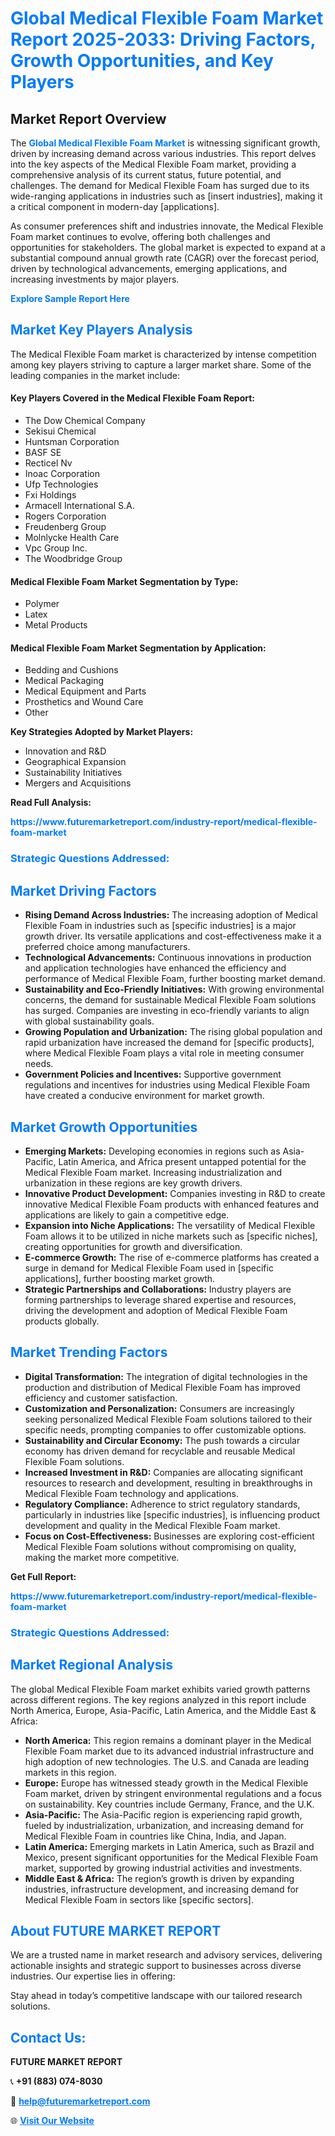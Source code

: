 <h1 style="color: #007BFF;">Global Medical Flexible Foam Market Report 2025-2033: Driving Factors, Growth Opportunities, and Key Players</h1>

<section id="overview">
<h2>Market Report Overview</h2>
<p>The <a href="https://www.futuremarketreport.com/industry-report/medical-flexible-foam-market" style="color: #007BFF; text-decoration: none;"><strong>Global Medical Flexible Foam Market</strong></a> is witnessing significant growth, driven by increasing demand across various industries. This report delves into the key aspects of the Medical Flexible Foam market, providing a comprehensive analysis of its current status, future potential, and challenges. The demand for Medical Flexible Foam has surged due to its wide-ranging applications in industries such as [insert industries], making it a critical component in modern-day [applications].</p>
<p>As consumer preferences shift and industries innovate, the Medical Flexible Foam market continues to evolve, offering both challenges and opportunities for stakeholders. The global market is expected to expand at a substantial compound annual growth rate (CAGR) over the forecast period, driven by technological advancements, emerging applications, and increasing investments by major players.</p>
</section>

<section id="overview">
<p><a href="https://www.futuremarketreport.com/request-sample/reportId=26047" style="color: #007BFF; text-decoration: none;"><strong>Explore Sample Report Here</strong></a></p>
</section>

<section id="key-players">
<h2 style="color: #007BFF;">Market Key Players Analysis</h2>
<p>The Medical Flexible Foam market is characterized by intense competition among key players striving to capture a larger market share. Some of the leading companies in the market include:</p>
<h4>Key Players Covered in the Medical Flexible Foam Report:</h4>
<ul><li>The Dow Chemical Company</li><li>Sekisui Chemical</li><li>Huntsman Corporation</li><li>BASF SE</li><li>Recticel Nv</li><li>Inoac Corporation</li><li>Ufp Technologies</li><li>Fxi Holdings</li><li>Armacell International S.A.</li><li>Rogers Corporation</li><li>Freudenberg Group</li><li>Molnlycke Health Care</li><li>Vpc Group Inc.</li><li>The Woodbridge Group</li></ul>
<h4>Medical Flexible Foam Market Segmentation by Type:</h4>
<ul><li>Polymer</li><li>Latex</li><li>Metal Products</li></ul>

<h4>Medical Flexible Foam Market Segmentation by Application:</h4>
<ul><li>Bedding and Cushions</li><li>Medical Packaging</li><li>Medical Equipment and Parts</li><li>Prosthetics and Wound Care</li><li>Other</li></ul>
<p><strong>Key Strategies Adopted by Market Players:</strong></p>
<ul>
<li>Innovation and R&D</li>
<li>Geographical Expansion</li>
<li>Sustainability Initiatives</li>
<li>Mergers and Acquisitions</li>
</ul>
</section>

<section>
<p><strong>Read Full Analysis: </strong></p><a href="https://www.futuremarketreport.com/industry-report/medical-flexible-foam-market" style="color: #007BFF; text-decoration: none;"><strong>https://www.futuremarketreport.com/industry-report/medical-flexible-foam-market</strong></a>
<h3 style="color: #007BFF;">Strategic Questions Addressed:</h3>
</section>

<section id="driving-factors">
<h2 style="color: #007BFF;">Market Driving Factors</h2>
<ul>
<li><strong>Rising Demand Across Industries:</strong> The increasing adoption of Medical Flexible Foam in industries such as [specific industries] is a major growth driver. Its versatile applications and cost-effectiveness make it a preferred choice among manufacturers.</li>
<li><strong>Technological Advancements:</strong> Continuous innovations in production and application technologies have enhanced the efficiency and performance of Medical Flexible Foam, further boosting market demand.</li>
<li><strong>Sustainability and Eco-Friendly Initiatives:</strong> With growing environmental concerns, the demand for sustainable Medical Flexible Foam solutions has surged. Companies are investing in eco-friendly variants to align with global sustainability goals.</li>
<li><strong>Growing Population and Urbanization:</strong> The rising global population and rapid urbanization have increased the demand for [specific products], where Medical Flexible Foam plays a vital role in meeting consumer needs.</li>
<li><strong>Government Policies and Incentives:</strong> Supportive government regulations and incentives for industries using Medical Flexible Foam have created a conducive environment for market growth.</li>
</ul>
</section>

<section id="growth-opportunities">
<h2 style="color: #007BFF;">Market Growth Opportunities</h2>
<ul>
<li><strong>Emerging Markets:</strong> Developing economies in regions such as Asia-Pacific, Latin America, and Africa present untapped potential for the Medical Flexible Foam market. Increasing industrialization and urbanization in these regions are key growth drivers.</li>
<li><strong>Innovative Product Development:</strong> Companies investing in R&D to create innovative Medical Flexible Foam products with enhanced features and applications are likely to gain a competitive edge.</li>
<li><strong>Expansion into Niche Applications:</strong> The versatility of Medical Flexible Foam allows it to be utilized in niche markets such as [specific niches], creating opportunities for growth and diversification.</li>
<li><strong>E-commerce Growth:</strong> The rise of e-commerce platforms has created a surge in demand for Medical Flexible Foam used in [specific applications], further boosting market growth.</li>
<li><strong>Strategic Partnerships and Collaborations:</strong> Industry players are forming partnerships to leverage shared expertise and resources, driving the development and adoption of Medical Flexible Foam products globally.</li>
</ul>
</section>

<section id="trending-factors">
<h2 style="color: #007BFF;">Market Trending Factors</h2>
<ul>
<li><strong>Digital Transformation:</strong> The integration of digital technologies in the production and distribution of Medical Flexible Foam has improved efficiency and customer satisfaction.</li>
<li><strong>Customization and Personalization:</strong> Consumers are increasingly seeking personalized Medical Flexible Foam solutions tailored to their specific needs, prompting companies to offer customizable options.</li>
<li><strong>Sustainability and Circular Economy:</strong> The push towards a circular economy has driven demand for recyclable and reusable Medical Flexible Foam solutions.</li>
<li><strong>Increased Investment in R&D:</strong> Companies are allocating significant resources to research and development, resulting in breakthroughs in Medical Flexible Foam technology and applications.</li>
<li><strong>Regulatory Compliance:</strong> Adherence to strict regulatory standards, particularly in industries like [specific industries], is influencing product development and quality in the Medical Flexible Foam market.</li>
<li><strong>Focus on Cost-Effectiveness:</strong> Businesses are exploring cost-efficient Medical Flexible Foam solutions without compromising on quality, making the market more competitive.</li>
</ul>
</section>

<section>
<p><strong>Get Full Report: </strong></p><a href="https://www.futuremarketreport.com/industry-report/medical-flexible-foam-market" style="color: #007BFF; text-decoration: none;"><strong>https://www.futuremarketreport.com/industry-report/medical-flexible-foam-market</strong></a>
<h3 style="color: #007BFF;">Strategic Questions Addressed:</h3>
</section>


<section id="regional-analysis">
<h2 style="color: #007BFF;">Market Regional Analysis</h2>
<p>The global Medical Flexible Foam market exhibits varied growth patterns across different regions. The key regions analyzed in this report include North America, Europe, Asia-Pacific, Latin America, and the Middle East & Africa:</p>
<ul>
<li><strong>North America:</strong> This region remains a dominant player in the Medical Flexible Foam market due to its advanced industrial infrastructure and high adoption of new technologies. The U.S. and Canada are leading markets in this region.</li>
<li><strong>Europe:</strong> Europe has witnessed steady growth in the Medical Flexible Foam market, driven by stringent environmental regulations and a focus on sustainability. Key countries include Germany, France, and the U.K.</li>
<li><strong>Asia-Pacific:</strong> The Asia-Pacific region is experiencing rapid growth, fueled by industrialization, urbanization, and increasing demand for Medical Flexible Foam in countries like China, India, and Japan.</li>
<li><strong>Latin America:</strong> Emerging markets in Latin America, such as Brazil and Mexico, present significant opportunities for the Medical Flexible Foam market, supported by growing industrial activities and investments.</li>
<li><strong>Middle East & Africa:</strong> The region’s growth is driven by expanding industries, infrastructure development, and increasing demand for Medical Flexible Foam in sectors like [specific sectors].</li>
</ul>
</section>

<footer>
<h2 style="color: #007BFF;">About FUTURE MARKET REPORT</h2>
<p>We are a trusted name in market research and advisory services, delivering actionable insights and strategic support to businesses across diverse industries. Our expertise lies in offering:</p>

<p>Stay ahead in today’s competitive landscape with our tailored research solutions.</p>

<h2 style="color: #007BFF;">Contact Us:</h2>
<p><strong>FUTURE MARKET REPORT</strong></p>
<p>📞 <strong>+91 (883) 074-8030</strong></p>
<p>📧 <strong><a href="mailto:help@futuremarketreport.com" style="color: #007BFF;">help@futuremarketreport.com</a></strong></p>
<p>🌐 <strong><a href="https://www.futuremarketreport.com/" style="color: #007BFF;">Visit Our Website</a></strong></p>
</footer>